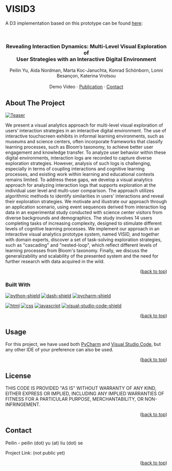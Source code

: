 <a name="readme-top"></a>

# VISID3

A D3 implementation based on this prototype can be found [here](https://hipeilin.github.io/SiND3): 

<br />

<div align="center">
<!--   <a href="https://github.com/github_username/repo_name">
    <img src="images/logo.png" alt="Logo" width="80" height="80">
  </a> -->

<h3 align="center">Revealing Interaction Dynamics: Multi-Level Visual Exploration of <br/> User Strategies with an Interactive Digital Environment</h3>

  <p align="center">
    Peilin Yu, Aida Nordman, Marta Koc-Januchta, Konrad Schönborn, Lonni Besançon, Katerina Vrotsou
    <br/><br/>
    Demo Video
    ·
    <a href="https://10.1109/TVCG.2024.3456187">Publication</a>
    ·
    <a href="#contact">Contact</a>
  </p>
</div>


## About The Project

[![Teaser][teaser]]()

We present a visual analytics approach for multi-level visual exploration of users’ interaction strategies in an interactive digital environment.
The use of interactive touchscreen exhibits in informal learning environments, such as museums and science centers, often incorporate frameworks that classify learning processes, such as Bloom’s taxonomy, to achieve better user engagement and knowledge transfer.
To analyze user behavior within these digital environments, interaction logs are recorded to capture diverse exploration strategies.
However, analysis of such logs is challenging, especially in terms of coupling interactions and cognitive learning processes, and existing work within learning and educational contexts remains limited.
To address these gaps, we develop a visual analytics approach for analyzing interaction logs that supports exploration at the individual user level and multi-user comparison. 
The approach utilizes algorithmic methods to identify similarities in users' interactions and reveal their exploration strategies.
We motivate and illustrate our approach through an application scenario, using event sequences derived from interaction log data in an experimental study conducted with science center visitors from diverse backgrounds and demographics.
The study involves 14 users completing tasks of increasing complexity, designed to stimulate different levels of cognitive learning processes.
We implement our approach in an interactive visual analytics prototype system, named VISID, and together with domain experts, discover a set of task-solving exploration strategies, such as "cascading" and "nested-loop", which reflect different levels of learning processes from Bloom's taxonomy. 
Finally, we discuss the generalizability and scalability of the presented system and the need for further research with data acquired in the wild.  

<p align="right">(<a href="#readme-top">back to top</a>)</p>



### Built With

[![python-shield]][python-url]
[![dash-shield]][dash-url]
[![pycharm-shield]][pycharm-url]

[![html][html-shield]][html-url]
[![css][css-shield]][css-url]
[![javascript][javascript-shield]][javascript-url]
[![visual-studio-code-shield]][visual-studio-code-url]


<p align="right">(<a href="#readme-top">back to top</a>)</p>



## Usage

For this project, we have used both [PyCharm](https://www.jetbrains.com/pycharm) and [Visual Studio Code](https://code.visualstudio.com), but any other IDE of your preference can also be used. 

<p align="right">(<a href="#readme-top">back to top</a>)</p>



## License

THIS CODE IS PROVIDED "AS IS" WITHOUT WARRANTY OF ANY KIND, EITHER EXPRESS OR IMPLIED, INCLUDING ANY IMPLIED WARRANTIES OF FITNESS FOR A PARTICULAR PURPOSE, MERCHANTABILITY, OR NON-INFRINGEMENT.

<p align="right">(<a href="#readme-top">back to top</a>)</p>



## Contact 

<a name="contact"></a>

Peilin - peilin (dot) yu (at) liu (dot) se

Project Link: (not public yet)

<p align="right">(<a href="#readme-top">back to top</a>)</p>


<!-- MARKDOWN LINKS & IMAGES -->
<!-- https://www.markdownguide.org/basic-syntax/#reference-style-links -->
<!-- Reousrces: https://dev.to/envoy_/150-badges-for-github-pnk -->
[python-shield]: https://img.shields.io/badge/Python-3776AB?style=for-the-badge&logo=python&logoColor=white
[python-url]: https://www.python.org/downloads/release/python-3100

[dash-shield]: https://img.shields.io/badge/dash-008DE4?style=for-the-badge&logo=dash&logoColor=white
[dash-url]: https://dash.plotly.com

[pycharm-shield]: https://img.shields.io/badge/PyCharm-000000.svg?&style=for-the-badge&logo=PyCharm&logoColor=white
[pycharm-url]: https://www.jetbrains.com/pycharm

[javascript-shield]: https://img.shields.io/badge/JavaScript-F7DF1E?style=for-the-badge&logo=javascript&logoColor=black
[javascript-url]: https://www.javascript.com

[html-shield]: https://img.shields.io/badge/HTML-239120?style=for-the-badge&logo=html5&logoColor=white
[html-url]: https://html.com

[css-shield]: https://img.shields.io/badge/CSS-239120?&style=for-the-badge&logo=css3&logoColor=white
[css-url]: https://css3.com

[teaser]: images/teaser.png

[visual-studio-code-shield]: https://img.shields.io/badge/Visual_Studio_Code-0078D4?style=for-the-badge&logo=visual%20studio%20code&logoColor=white
[visual-studio-code-url]: https://code.visualstudio.com
